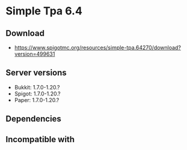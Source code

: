 # Simple Tpa 6.4

## Download
- https://www.spigotmc.org/resources/simple-tpa.64270/download?version=499631


## Server versions
- Bukkit: 1.7.0-1.20.?
- Spigot: 1.7.0-1.20.?
- Paper: 1.7.0-1.20.?

## Dependencies

## Incompatible with